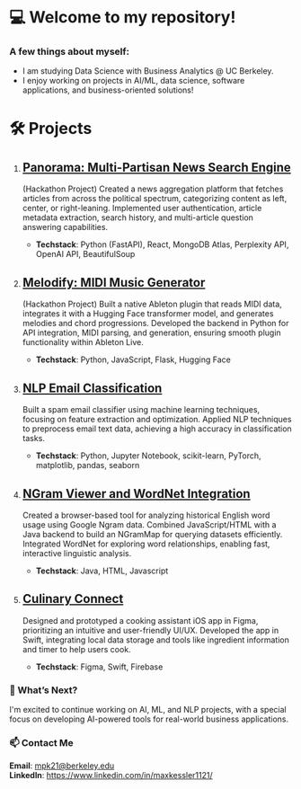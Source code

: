 # 💻 Welcome to my repository!

### A few things about myself:
* I am studying Data Science with Business Analytics @ UC Berkeley.
* I enjoy working on projects in AI/ML, data science, software applications, and business-oriented solutions!

# 🛠️ Projects

 1. ## [Panorama: Multi-Partisan News Search Engine](https://github.com/arnavsurve/panorama)

    (Hackathon Project) Created a news aggregation platform that fetches articles from across the political spectrum, categorizing content as left, center, or right-leaning.
    Implemented user authentication, article metadata extraction, search history, and multi-article question answering capabilities. <br />
    - **Techstack**: Python (FastAPI), React, MongoDB Atlas, Perplexity API, OpenAI API, BeautifulSoup


 3. ## [Melodify: MIDI Music Generator](https://github.com/melodify-ai)

    (Hackathon Project) Built a native Ableton plugin that reads MIDI data, integrates it with a Hugging Face transformer model, and generates melodies and chord progressions.
    Developed the backend in Python for API integration, MIDI parsing, and generation, ensuring smooth plugin functionality within Ableton Live.<br />
    - **Techstack**: Python, JavaScript, Flask, Hugging Face

 4. ## [NLP Email Classification](https://github.com/mkessler21/NLP-Email-Classifier)

    Built a spam email classifier using machine learning techniques, focusing on feature extraction and optimization.
    Applied NLP techniques to preprocess email text data, achieving a high accuracy in classification tasks.<br />
    - **Techstack**: Python, Jupyter Notebook, scikit-learn, PyTorch, matplotlib, pandas, seaborn

 5. ## [NGram Viewer and WordNet Integration](https://github.com/mkessler21/NGram-Wordnet)

    Created a browser-based tool for analyzing historical English word usage using Google Ngram data.
    Combined JavaScript/HTML with a Java backend to build an NGramMap for querying datasets efficiently.
    Integrated WordNet for exploring word relationships, enabling fast, interactive linguistic analysis.<br />
    - **Techstack**: Java, HTML, Javascript

 6. ## [Culinary Connect](https://github.com/SpecialAir123/Cubstart-Final-Project)

    Designed and prototyped a cooking assistant iOS app in Figma, prioritizing an intuitive and user-friendly UI/UX.
    Developed the app in Swift, integrating local data storage and tools like ingredient information and timer to help users cook.<br />
    - **Techstack**: Figma, Swift, Firebase
   
   
### 📝 What’s Next?<br />

I'm excited to continue working on AI, ML, and NLP projects, with a special focus on developing AI-powered tools for real-world business applications.

### 📫 Contact Me<br />
 **Email**: mpk21@berkeley.edu<br />
 **LinkedIn**: https://www.linkedin.com/in/maxkessler1121/ 
